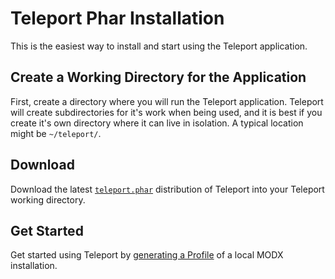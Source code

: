 # Teleport Phar Installation

This is the easiest way to install and start using the Teleport application.

## Create a Working Directory for the Application

First, create a directory where you will run the Teleport application. Teleport will create subdirectories for it's work when being used, and it is best if you create it's own directory where it can live in isolation. A typical location might be `~/teleport/`.

## Download

Download the latest [`teleport.phar`](http://modx.s3.amazonaws.com/releases/teleport/teleport.phar "teleport.phar") distribution of Teleport into your Teleport working directory.

## Get Started

Get started using Teleport by [generating a Profile](../use/profile.md) of a local MODX installation.

